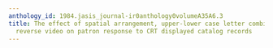 ```yaml
---
anthology_id: 1984.jasis_journal-ir0anthology0volumeA35A6.3
title: The effect of spatial arrangement, upper-lower case letter combinations, and
  reverse video on patron response to CRT displayed catalog records
---
```

